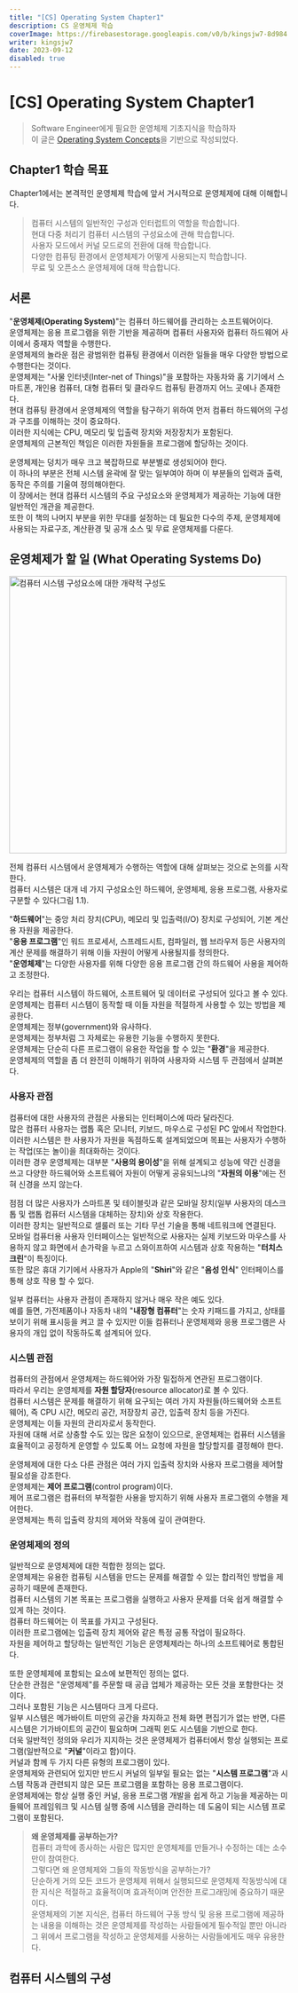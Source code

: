 ```yaml
---
title: "[CS] Operating System Chapter1"
description: CS 운영체제 학습
coverImage: https://firebasestorage.googleapis.com/v0/b/kingsjw7-8d984.appspot.com/o/tech%2Foperating-system%2Foperating-system.jpeg?alt=media&token=e1e85b52-47ab-4d59-bd19-4d448a5e46c3
writer: kingsjw7
date: 2023-09-12
disabled: true
---
```


# [CS] Operating System Chapter1

> Software Engineer에게 필요한 운영체제 기초지식을 학습하자  
> 이 글은 [Operating System Concepts](https://product.kyobobook.co.kr/detail/S000001868743)을 기반으로 작성되었다.

## Chapter1 학습 목표

Chapter1에서는 본격적인 운영체제 학습에 앞서 거시적으로 운영체제에 대해 이해합니다.

> 컴퓨터 시스템의 일반적인 구성과 인터럽트의 역할을 학습합니다.  
> 현대 다중 처리기 컴퓨터 시스템의 구성요소에 관해 학습합니다.  
> 사용자 모드에서 커널 모드로의 전환에 대해 학습합니다.  
> 다양한 컴퓨팅 환경에서 운영체제가 어떻게 사용되는지 학습합니다.  
> 무료 및 오픈소스 운영체제에 대해 학습합니다.

## 서론

"**운영체제(Operating System)**"는 컴퓨터 하드웨어를 관리하는 소프트웨어이다.  
운영체제는 응용 프로그램을 위한 기반을 제공하며 컴퓨터 사용자와 컴퓨터 하드웨어 사이에서 중재자 역할을 수행한다.  
운영체제의 놀라운 점은 광범위한 컴퓨팅 환경에서 이러한 일들을 매우 다양한 방법으로 수행한다는 것이다.  
운영체제는 "사물 인터넷(Inter-net of Things)"을 포함하는 자동차와 홈 기기에서 스마트폰, 개인용 컴퓨터, 대형 컴퓨터 및 클라우드 컴퓨팅 환경까지 어느 곳에나 존재한다.  
현대 컴퓨팅 환경에서 운영체제의 역할을 탐구하기 위하여 먼저 컴퓨터 하드웨어의 구성과 구조를 이해하는 것이 중요하다.  
이러한 지식에는 CPU, 메모리 및 입출력 장치와 저장장치가 포함된다.  
운영체제의 근본적인 책임은 이러한 자원들을 프로그램에 할당하는 것이다.

운영체제는 덩치가 매우 크고 복잡하므로 부분별로 생성되어야 한다.  
이 하나의 부분은 전체 시스템 윤곽에 잘 맞는 일부여야 하며 이 부분들의 입력과 출력, 동작은 주의를 기울여 정의해야한다.  
이 장에서는 현대 컴퓨터 시스템의 주요 구성요소와 운영체제가 제공하는 기능에 대한 일반적인 개관을 제공한다.  
또한 이 책의 나머지 부분을 위한 무대를 설정하는 데 필요한 다수의 주제, 운영체제에 사용되는 자료구조, 계산환경 및 공개 소스 및 무료 운영체제를 다룬다.

## 운영체제가 할 일 (What Operating Systems Do)

<img src="https://firebasestorage.googleapis.com/v0/b/kingsjw7-8d984.appspot.com/o/tech%2Foperating-system%2Fchapter01.jpeg?alt=media&token=2f17a592-31d7-43a8-84c1-8f293a504ea0" width="500px" alt="컴퓨터 시스템 구성요소에 대한 개략적 구성도">

전체 컴퓨터 시스템에서 운영체제가 수행하는 역할에 대해 살펴보는 것으로 논의를 시작한다.  
컴퓨터 시스템은 대개 네 가지 구성요소인 하드웨어, 운영체제, 응용 프로그램, 사용자로 구분할 수 있다(그림 1.1).

"**하드웨어**"는 중앙 처리 장치(CPU), 메모리 및 입출력(I/O) 장치로 구성되어, 기본 계산용 자원을 제공한다.  
"**응용 프로그램**"인 워드 프로세서, 스프레드시트, 컴파일러, 웹 브라우저 등은 사용자의 계산 문제를 해결하기 위해 이들 자원이 어떻게 사용될지를 정의한다.  
"**운영체제**"는 다양한 사용자를 위해 다양한 응용 프로그램 간의 하드웨어 사용을 제어하고 조정한다.

우리는 컴퓨터 시스템이 하드웨어, 소프트웨어 및 데이터로 구성되어 있다고 볼 수 있다.  
운영체제는 컴퓨터 시스템이 동작할 때 이들 자원을 적절하게 사용할 수 있는 방법을 제공한다.  
운영체제는 정부(government)와 유사하다.  
운영체제는 정부처럼 그 자체로는 유용한 기능을 수행하지 못한다.  
운영체제는 단순히 다른 프로그램이 유용한 작업을 할 수 있는 "**환경**"을 제공한다.  
운영체제의 역할을 좀 더 완전히 이해하기 위하여 사용자와 시스템 두 관점에서 살펴본다.

### 사용자 관점

컴퓨터에 대한 사용자의 관점은 사용되는 인터페이스에 따라 달라진다.  
많은 컴퓨터 사용자는 랩톱 혹은 모니터, 키보드, 마우스로 구성된 PC 앞에서 작업한다.  
이러한 시스템은 한 사용자가 자원을 독점하도록 설계되었으며 목표는 사용자가 수행하는 작업(또는 놀이)을 최대화하는 것이다.  
이러한 경우 운영체제는 대부분 "**사용의 용이성**"을 위해 설계되고 성능에 약간 신경을 쓰고 다양한 하드웨어와 소프트웨어 자원이 어떻게 공유되느냐의 "**자원의 이용**"에는 전혀 신경을 쓰지 않는다.

점점 더 많은 사용자가 스마트폰 및 테이블릿과 같은 모바일 장치(일부 사용자의 데스크톱 및 랩톱 컴퓨터 시스템을 대체하는 장치)와 상호 작용한다.  
이러한 장치는 일반적으로 셀룰러 또는 기타 무선 기술을 통해 네트워크에 연결된다.  
모바일 컴퓨터용 사용자 인터페이스는 일반적으로 사용자는 실제 키보드와 마우스를 사용하지 않고 화면에서 손가락을 누르고 스와이프하여 시스템과 상호 작용하는 "**터치스크린**"이 특징이다.  
또한 많은 휴대 기기에서 사용자가 Apple의 "**Shiri**"와 같은 "**음성 인식**" 인터페이스를 통해 상호 작용 할 수 있다.

일부 컴퓨터는 사용자 관점이 존재하지 않거나 매우 작은 예도 있다.  
예를 들면, 가전제품이나 자동차 내의 "**내장형 컴퓨터**"는 숫자 키패드를 가지고, 상태를 보이기 위해 표시등을 켜고 끌 수 있지만 이들 컴퓨터나 운영체제와 응용 프로그램은 사용자의 개입 없이 작동하도록 설계되어 있다.

### 시스템 관점

컴퓨터의 관점에서 운영체제는 하드웨어와 가장 밀접하게 연관된 프로그램이다.  
따라서 우리는 운영체제를 **자원 할당자**(resource allocator)로 볼 수 있다.  
컴퓨터 시스템은 문제를 해결하기 위해 요구되는 여러 가지 자원들(하드웨어와 소프트웨어), 즉 CPU 시간, 메모리 공간, 저장장치 공간, 입출력 장치 등을 가진다.  
운영체제는 이들 자원의 관리자로서 동작한다.  
자원에 대해 서로 상충할 수도 있는 많은 요청이 있으므로, 운영체제는 컴퓨터 시스템을 효율적이고 공정하게 운영할 수 있도록 어느 요청에 자원을 할당할지를 결정해야 한다.

운영체제에 대한 다소 다른 관점은 여러 가지 입출력 장치와 사용자 프로그램을 제어할 필요성을 강조한다.  
운영체제는 **제어 프로그램**(control program)이다.  
제어 프로그램은 컴퓨터의 부적절한 사용을 방지하기 위해 사용자 프로그램의 수행을 제어한다.  
운영체제는 특히 입출력 장치의 제어와 작동에 깊이 관여한다.

### 운영체제의 정의

일반적으로 운영체제에 대한 적합한 정의는 없다.  
운영체제는 유용한 컴퓨팅 시스템을 만드는 문제를 해결할 수 있는 합리적인 방법을 제공하기 때문에 존재한다.  
컴퓨터 시스템의 기본 목표는 프로그램을 실행하고 사용자 문제를 더욱 쉽게 해결할 수 있게 하는 것이다.  
컴퓨터 하드웨어는 이 목표를 가지고 구성된다.  
이러한 프로그램에는 입출력 장치 제어와 같은 특정 공통 작업이 필요하다.  
자원을 제어하고 할당하는 일반적인 기능은 운영체제라는 하나의 소프트웨어로 통합된다.

또한 운영체제에 포함되는 요소에 보편적인 정의는 없다.  
단순한 관점은 "운영체제"를 주문할 때 공급 업체가 제공하는 모든 것을 포함한다는 것이다.  
그러나 포함된 기능은 시스템마다 크게 다르다.  
일부 시스템은 메가바이트 미만의 공간을 차지하고 전체 화면 편집기가 없는 반면, 다른 시스템은 기가바이트의 공간이 필요하며 그래픽 윈도 시스템을 기반으로 한다.  
더욱 일반적인 정의와 우리가 지지하는 것은 운영체제가 컴퓨터에서 항상 실행되는 프로그램(일반적으로 "**커널**"이라고 함)이다.  
커널과 함께 두 가지 다른 유형의 프로그램이 있다.  
운영체제와 관련되어 있지만 반드시 커널의 일부일 필요는 없는 "**시스템 프로그램**"과 시스템 작동과 관련되지 않은 모든 프로그램을 포함하는 응용 프로그램이다.  
운영체제에는 항상 실행 중인 커널, 응용 프로그램 개발을 쉽게 하고 기능을 제공하는 미들웨어 프레임워크 및 시스템 실행 중에 시스템을 관리하는 데 도움이 되는 시스템 프로그램이 포함된다.

> **왜 운영체제를 공부하는가?**  
> 컴퓨터 과학에 종사하는 사람은 많지만 운영체제를 만들거나 수정하는 데는 소수만이 참여한다.  
> 그렇다면 왜 운영체제와 그들의 작동방식을 공부하는가?  
> 단순하게 거의 모든 코드가 운영체제 위해서 실행되므로 운영체제 작동방식에 대한 지식은 적절하고 효율적이며 효과적이며 안전한 프로그래밍에 중요하기 때문이다.  
> 운영체제의 기본 지식은, 컴퓨터 하드웨어 구동 방식 및 응용 프로그램에 제공하는 내용을 이해하는 것은 운영체제를 작성하는 사람들에게 필수적일 뿐만 아니라 그 위에서 프로그램을 작성하고 운영체제를 사용하는 사람들에게도 매우 유용한다.

## 컴퓨터 시스템의 구성
